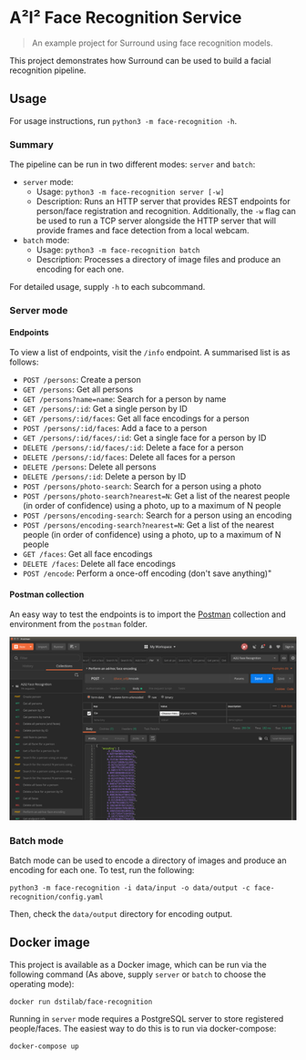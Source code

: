 # A²I² Face Recognition Service

> An example project for Surround using face recognition models.

This project demonstrates how Surround can be used to build a facial recognition pipeline.

## Usage

For usage instructions, run `python3 -m face-recognition -h`.

### Summary

The pipeline can be run in two different modes: `server` and `batch`:
* `server` mode:
  - Usage: `python3 -m face-recognition server [-w]`
  - Description: Runs an HTTP server that provides REST endpoints for person/face registration and recognition. Additionally, the `-w` flag can be used to run a TCP server alongside the HTTP server that will provide frames and face detection from a local webcam.
* `batch` mode:
  - Usage: `python3 -m face-recognition batch`
  - Description: Processes a directory of image files and produce an encoding for each one.

For detailed usage, supply `-h` to each subcommand.

### Server mode

#### Endpoints

To view a list of endpoints, visit the `/info` endpoint. A summarised list is as follows:

  * `POST /persons`: Create a person
  * `GET /persons`: Get all persons
  * `GET /persons?name=name`: Search for a person by name
  * `GET /persons/:id`: Get a single person by ID
  * `GET /persons/:id/faces`: Get all face encodings for a person
  * `POST /persons/:id/faces`: Add a face to a person
  * `GET /persons/:id/faces/:id`: Get a single face for a person by ID
  * `DELETE /persons/:id/faces/:id`: Delete a face for a person
  * `DELETE /persons/:id/faces`: Delete all faces for a person
  * `DELETE /persons`: Delete all persons
  * `DELETE /persons/:id`: Delete a person by ID
  * `POST /persons/photo-search`: Search for a person using a photo
  * `POST /persons/photo-search?nearest=N`: Get a list of the nearest people (in order of confidence) using a photo, up to a maximum of N people
  * `POST /persons/encoding-search`: Search for a person using an encoding
  * `POST /persons/encoding-search?nearest=N`: Get a list of the nearest people (in order of confidence) using a photo, up to a maximum of N people
  * `GET /faces`: Get all face encodings
  * `DELETE /faces`: Delete all face encodings
  * `POST /encode`: Perform a once-off encoding (don't save anything)"

#### Postman collection

An easy way to test the endpoints is to import the [Postman](https://www.getpostman.com/) collection and environment from the `postman` folder.

![Postman Screenshot](postman_screenshot.png)

### Batch mode

Batch mode can be used to encode a directory of images and produce an encoding for each one. To test, run the following:

```
python3 -m face-recognition -i data/input -o data/output -c face-recognition/config.yaml
```

Then, check the `data/output` directory for encoding output.

## Docker image

This project is available as a Docker image, which can be run via the following command (As above, supply `server` or `batch` to choose the operating mode):

```
docker run dstilab/face-recognition
```

Running in `server` mode requires a PostgreSQL server to store registered people/faces. The easiest way to do this is to run via docker-compose:

```
docker-compose up
```
